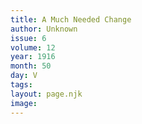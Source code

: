 ```yaml
---
title: A Much Needed Change
author: Unknown
issue: 6
volume: 12
year: 1916
month: 50
day: V
tags:
layout: page.njk
image:
---
```


